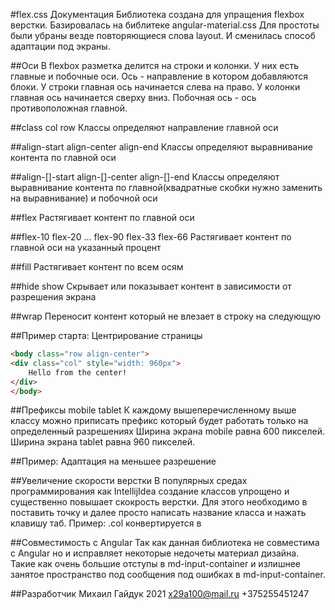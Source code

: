 #flex.css Документация
Библиотека создана для упращения flexbox верстки. Базировалась на библитеке angular-material.css
Для простоты были убраны везде повторяющиеся слова layout. И сменилась способ адаптации под экраны.

##Оси
В flexbox разметка делится на строки и колонки.
У них есть главные и побочные оси. 
Ось - направление в котором добавляются блоки.
У строки главная ось начинается слева на право.
У колонки главная ось начинается сверху вниз.
Побочная ось - ось противоположная главной.

##сlass col row
Классы определяют направление главной оси

##align-start align-center align-end
Классы определяют выравнивание контента по главной оси

##align-[]-start align-[]-center align-[]-end
Классы определяют выравнивание контента по главной(квадратные скобки нужно заменить на выравнивание) и побочной оси

##flex
Растягивает контент по главной оси

##flex-10 flex-20 ... flex-90 flex-33 flex-66
Растягивает контент по главной оси на указанный процент

##fill
Растягивает контент по всем осям

##hide show 
Скрывает или показывает контент в зависимости от разрешения экрана

##wrap
Переносит контент который не влезает в строку на следующую

##Пример старта: Центрирование страницы
```html
<body class="row align-center">
<div class="col" style="width: 960px">
    Hello from the center!
</div>
</body>
```

##Префиксы mobile tablet
К каждому вышеперечисленному выше классу можно приписать префикс который будет работать только на определенный разрешениях
Ширина экрана mobile равна 600 пикселей.
Ширина экрана tablet равна 960 пикселей.

##Пример: Адаптация на меньшее разрешение

##Увеличение скорости верстки
В популярных средах программирования как IntellijIdea создание классов упрощено и существенно повышает скокрость верстки.
Для этого необходимо в поставить точку и далее просто написать название класса и нажать клавишу таб.
Пример: .col конвертируется в <div class="col"></div>

##Совместимость c Angular
Так как данная библиотека не совместима с Angular но и исправляет некоторые недочеты материал дизайна. 
Такие как очень большие отступы в md-input-container и излишнее занятое пространство под сообщения под ошибках в md-input-container.


##Разработчик
Михаил Гайдук 2021 x29a100@mail.ru +375255451247